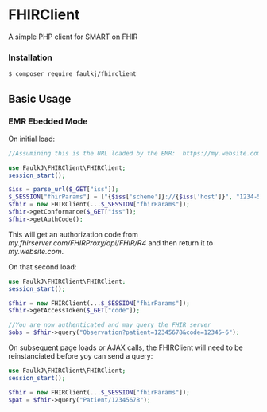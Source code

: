 # FHIRClient
A simple PHP client for SMART on FHIR

### Installation
```bash
$ composer require faulkj/fhirclient
```

## Basic Usage

### EMR Ebedded Mode

On initial load:
```php
//Assumining this is the URL loaded by the EMR:  https://my.website.com/launch/?iss=https://my.fhirserver.com/FHIRProxy/api/FHIR/R4&launch=abc123

use FaulkJ\FHIRClient\FHIRClient;
session_start();

$iss = parse_url($_GET["iss"]);
$_SESSION["fhirParams"] = ["{$iss['scheme']}://{$iss['host']}", "1234-5678-9012-3456-7890", "https://my.website.com"];
$fhir = new FHIRClient(...$_SESSION["fhirParams"]);
$fhir->getConformance($_GET["iss"]);
$fhir->getAuthCode();
```

This will get an authorization code from _my.fhirserver.com/FHIRProxy/api/FHIR/R4_ and then return it to _my.website.com_.

On that second load:
```php
use FaulkJ\FHIRClient\FHIRClient;
session_start();

$fhir = new FHIRClient(...$_SESSION["fhirParams"]);
$fhir->getAccessToken($_GET["code"]);

//You are now authenticated and may query the FHIR server
$obs = $fhir->query("Observation?patient=12345678&code=12345-6");
```

On subsequent page loads or AJAX calls, the FHIRClient will need to be reinstanciated before yoy can send a query:
```php
use FaulkJ\FHIRClient\FHIRClient;
session_start();

$fhir = new FHIRClient(...$_SESSION["fhirParams"]);
$pat = $fhir->query("Patient/12345678");
```
